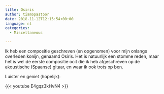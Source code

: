 ```yaml
---
title: Osiris
author: tiamopastoor
date: 2018-11-12T12:15:54+00:00
language: nl
categories:
  - Miscellaneous

---
```

Ik heb een compositie geschreven (en opgenomen) voor mijn onlangs overleden konijn, genaamd Osiris. Het is natuurlijk een stomme reden, maar het is wel de eerste compositie ooit die ik heb afgeschreven op de akoustische (Spaanse) gitaar, en waar ik ook trots op ben. 

Luister en geniet (hopelijk):

{{< youtube E4gqz3kHvN4 >}}